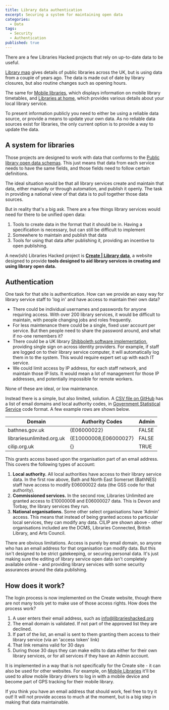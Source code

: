 ```yaml
---
title: Library data authentication
excerpt: Securing a system for maintaining open data
categories:
  - Data
tags:
  - Security
  - Authentication
published: true
---
```


There are a few Libraries Hacked projects that rely on up-to-date data to be useful.

[Library map](https://www.librarymap.co.uk/) gives details of public libraries across the UK, but is using data from a couple of years ago. The data is made out of date by library closures, but also routine changes such as opening hours.

The same for [Mobile libraries](https://www.mobilelibraries.org/), which displays information on mobile library timetables, and [Libraries at home](https://www.librariesathome.co.uk/), which provides various details about your local library service.

To present information publicly you need to either be using a reliable data source, or provide a means to update your own data. As no reliable data sources exist for libraries, the only current option is to provide a way to update the data.

## A system for libraries

Those projects are designed to work with data that conforms to the [Public library open data  schemas](https://schema.librarydata.uk/). This just means that data from each service needs to have the same fields, and those fields need to follow certain definitions.

The ideal situation would be that all library services create and maintain that data, either manually or through automation, and publish it openly. The task in providing a national view of that data is to pull together those data sources.

But in reality that's a big ask. There are a few things library services would need for there to be unified open data:

1. Tools to create data in the format that it should be in. Having a specification is necessary, but can still be difficult to implement
2. Somewhere to maintain and publish that data
2. Tools for using that data after publishing it, providing an incentive to open publishing.

A new(ish) Libraries Hacked project is **[Create | Library data](https://create.librarydata.uk/)**, a website designed to provide **tools designed to aid library services in creating and using library open data.**

## Authentication

One task for that site is authentication. How can we provide an easy way for library service staff to 'log in' and have access to maintain their own data?

* There could be individual usernames and passwords for anyone requiring access. With over 200 library services, it would be difficult to maintain, with people changing jobs and roles frequently.
* For less maintenance there could be a single, fixed user account per service. But then people need to share the password around, and what if no-one remembers it?
* There could be a UK library [Shibboleth software implementation](https://en.wikipedia.org/wiki/Shibboleth_(software)), providing single sign on across identity providers. For example, if staff are logged on to their library service computer, it will automatically log them in to the system. This would require expert set up with each IT service.
* We could limit access by IP address, for each staff network, and maintain those IP lists. It would mean a lot of management for those IP addresses, and potentially impossible for remote workers.

None of these are ideal, or low maintenance.

Instead there is a simple, but also limited, solution. A [CSV file on GitHub](https://github.com/LibrariesHacked/librarydata-db/blob/main/data/authentication.csv) has a list of email domains and local authority codes, in [Government Statistical Service](https://en.wikipedia.org/wiki/Government_Statistical_Service) code format. A few example rows are shown below.

| Domain                    | Authority Codes       | Admin |
| ------------------------- | --------------------- | ----- |
| bathnes.gov.uk            | {E06000022}           | FALSE |
| librariesunlimited.org.uk | {E10000008,E06000027} | FALSE |
| cilip.org.uk              | {}                    | TRUE  |

This grants access based upon the organisation part of an email address. This covers the following types of account:

1. **Local authority.** All local authorities have access to their library service data. In the first row above, Bath and North East Somerset (BathNES) staff have access to modify E06000022 data (the GSS code for that authority). 
2. **Commissioned services.** In the second row, Libraries Unlimited are granted access to E10000008 and E06000027 data. This is Devon and Torbay, the library services they run.
3. **National organisations.** Some other select organisations have 'Admin' access. This means that instead of being granted access to particular local services, they can modify any data. CILIP are shown above - other organisations included are the DCMS, Libraries Connected, British Library, and Arts Council.

There are obvious limitations. Access is purely by email domain, so anyone who has an email address for that organisation can modify data. But this isn't designed to be strict gatekeeping, or securing personal data. It's just making sure the editing of library service open data isn't completely available online - and providing library services with some security assurances around the data publishing.

## How does it work?

The login process is now implemented on the Create website, though there are not many tools yet to make use of those access rights. How does the process work?

1. A user enters their email address, such as info@librarieshacked.org
2. The email domain is validated. If not part of the approved list they are declined.
3. If part of the list, an email is sent to them granting them access to their library service (via an 'access token' link)
4. That link remains valid for 30 days
4. During those 30 days they can make edits to data either for their own library services, or for all services if they have an Admin account.

It is implemented in a way that is not specifically for the Create site - it can also be used for other websites. For example, on [Mobile Libraries](https://www.mobilelibraries.org) it'll be used to allow mobile library drivers to log in with a mobile device and become part of GPS tracking for their mobile library. 

If you think you have an email address that should work, feel free to try it out! It will not provide access to much at the moment, but is a big step in making that data maintainable.

